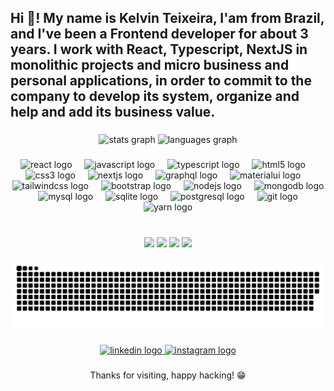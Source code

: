 <h2 align="left">Hi 👋! My name is Kelvin Teixeira, I'am from Brazil, and I've been a Frontend developer for about 3 years. I work with React, Typescript, NextJS in monolithic projects and micro business and personal applications, in order to commit to the company to develop its system, organize and help and add its business value.<br></h2>

###

<div align="center">
  <img src="https://github-readme-stats.vercel.app/api?username=kelvinteixeira&hide_title=false&hide_rank=false&show_icons=true&include_all_commits=true&count_private=true&disable_animations=false&theme=dracula&locale=en&hide_border=false" height="150" alt="stats graph"  />
  <img src="https://github-readme-stats.vercel.app/api/top-langs?username=kelvinteixeira&locale=en&hide_title=false&layout=compact&card_width=320&langs_count=5&theme=dracula&hide_border=false" height="150" alt="languages graph"  />
</div>

###

<div align="center">
  <img src="https://cdn.jsdelivr.net/gh/devicons/devicon/icons/react/react-original.svg" height="30" alt="react logo"  />
  <img width="12" />
  <img src="https://cdn.jsdelivr.net/gh/devicons/devicon/icons/javascript/javascript-original.svg" height="30" alt="javascript logo"  />
  <img width="12" />
  <img src="https://cdn.jsdelivr.net/gh/devicons/devicon/icons/typescript/typescript-original.svg" height="30" alt="typescript logo"  />
  <img width="12" />
  <img src="https://cdn.jsdelivr.net/gh/devicons/devicon/icons/html5/html5-original.svg" height="30" alt="html5 logo"  />
  <img width="12" />
  <img src="https://cdn.jsdelivr.net/gh/devicons/devicon/icons/css3/css3-original.svg" height="30" alt="css3 logo"  />
  <img width="12" />
  <img src="https://cdn.jsdelivr.net/gh/devicons/devicon/icons/nextjs/nextjs-original.svg" height="30" alt="nextjs logo"  />
  <img width="12" />
  <img src="https://cdn.jsdelivr.net/gh/devicons/devicon/icons/graphql/graphql-plain.svg" height="30" alt="graphql logo"  />
  <img width="12" />
  <img src="https://cdn.jsdelivr.net/gh/devicons/devicon/icons/materialui/materialui-original.svg" height="30" alt="materialui logo"  />
  <img width="12" />
  <img src="https://cdn.jsdelivr.net/gh/devicons/devicon/icons/tailwindcss/tailwindcss-original-wordmark.svg" height="30" alt="tailwindcss logo"  />
  <img width="12" />
  <img src="https://cdn.jsdelivr.net/gh/devicons/devicon/icons/bootstrap/bootstrap-original.svg" height="30" alt="bootstrap logo"  />
  <img width="12" />
  <img src="https://cdn.jsdelivr.net/gh/devicons/devicon/icons/nodejs/nodejs-original.svg" height="30" alt="nodejs logo"  />
  <img width="12" />
  <img src="https://cdn.jsdelivr.net/gh/devicons/devicon/icons/mongodb/mongodb-original.svg" height="30" alt="mongodb logo"  />
  <img width="12" />
  <img src="https://cdn.jsdelivr.net/gh/devicons/devicon/icons/mysql/mysql-original.svg" height="30" alt="mysql logo"  />
  <img width="12" />
  <img src="https://cdn.jsdelivr.net/gh/devicons/devicon/icons/sqlite/sqlite-original.svg" height="30" alt="sqlite logo"  />
  <img width="12" />
  <img src="https://cdn.jsdelivr.net/gh/devicons/devicon/icons/postgresql/postgresql-original.svg" height="30" alt="postgresql logo"  />
  <img width="12" />
  <img src="https://cdn.jsdelivr.net/gh/devicons/devicon/icons/git/git-original.svg" height="30" alt="git logo"  />
  <img width="12" />
  <img src="https://cdn.jsdelivr.net/gh/devicons/devicon/icons/yarn/yarn-original.svg" height="30" alt="yarn logo"  />
</div>

###

<br clear="both">
<div align="center">
  
<img height="150" margin="2" src="https://media4.giphy.com/media/dUHdTk3tvry9NETa67/giphy.gif?cid=ecf05e47rsz7ifb79d0rftymogwljfazp1gt4mvpwj7gq76n&ep=v1_gifs_search&rid=giphy.gif&ct=g"  />

<img height="150" src="https://media4.giphy.com/media/dUHdTk3tvry9NETa67/giphy.gif?cid=ecf05e47rsz7ifb79d0rftymogwljfazp1gt4mvpwj7gq76n&ep=v1_gifs_search&rid=giphy.gif&ct=g"  />

<img  height="150" src="https://media4.giphy.com/media/dUHdTk3tvry9NETa67/giphy.gif?cid=ecf05e47rsz7ifb79d0rftymogwljfazp1gt4mvpwj7gq76n&ep=v1_gifs_search&rid=giphy.gif&ct=g"  />
<img  height="150" src="https://media4.giphy.com/media/dUHdTk3tvry9NETa67/giphy.gif?cid=ecf05e47rsz7ifb79d0rftymogwljfazp1gt4mvpwj7gq76n&ep=v1_gifs_search&rid=giphy.gif&ct=g"  />

</div>

<br clear="both">

<img src="https://raw.githubusercontent.com/kelvinteixeira/kelvinteixeira/output/snake.svg" alt="Snake animation" />

###

<div align="center">
  <a href="https://www.linkedin.com/in/kelvin-teixeira-8707b41a8/" target="_blank">
    <img src="https://raw.githubusercontent.com/maurodesouza/profile-readme-generator/master/src/assets/icons/social/linkedin/default.svg" width="52" height="40" alt="linkedin logo"  />
  </a>
  <a href="https://www.instagram.com/kelvinteixeira_/" target="_blank">
    <img src="https://raw.githubusercontent.com/maurodesouza/profile-readme-generator/master/src/assets/icons/social/instagram/default.svg" width="52" height="40" alt="instagram logo"  />
  </a>
</div>

###
  <div align="center">
Thanks for visiting, happy hacking! 😁
</div>
  
